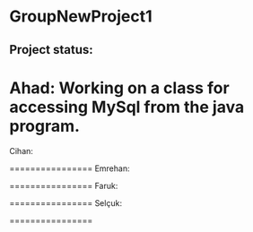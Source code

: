 GroupNewProject1
================

Project status:
--------------
Ahad:
Working on a class for accessing MySql from the java program.
================
Cihan:

================
Emrehan:

================
Faruk:

================
Selçuk:

================
